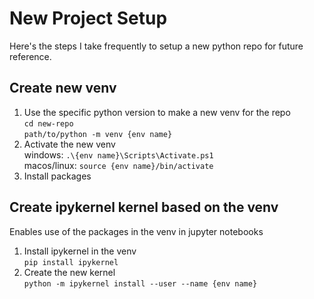 # New Project Setup
Here's the steps I take frequently to setup a new python repo for future reference.

## Create new venv
1. Use the specific python version to make a new venv for the repo  
`cd new-repo`  
`path/to/python -m venv {env name}`
2. Activate the new venv  
windows: `.\{env name}\Scripts\Activate.ps1`  
macos/linux: `source {env name}/bin/activate`
3. Install packages

## Create ipykernel kernel based on the venv
Enables use of the packages in the venv in jupyter notebooks
1. Install ipykernel in the venv  
`pip install ipykernel`  
2. Create the new kernel  
`python -m ipykernel install --user --name {env name}`
